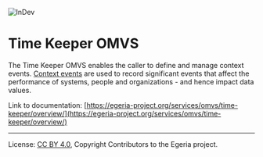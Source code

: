 <!-- SPDX-License-Identifier: CC-BY-4.0 -->
<!-- Copyright Contributors to the Egeria project. -->

![InDev](../../../images/egeria-content-status-in-development.png#pagewidth)

# Time Keeper OMVS 

The Time Keeper OMVS enables the caller to define and manage context events.
[Context events](https://egeria-project.org/concepts/context-event/) are used to record significant events that affect the performance of systems, people and organizations - and hence impact data values.

Link to documentation: [https://egeria-project.org/services/omvs/time-keeper/overview/](https://egeria-project.org/services/omvs/time-keeper/overview/)

----
License: [CC BY 4.0](https://creativecommons.org/licenses/by/4.0/),
Copyright Contributors to the Egeria project.